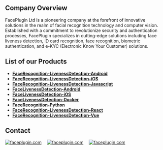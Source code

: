 
## Company Overview

FacePlugin Ltd is a pioneering company at the forefront of innovative solutions in the realm of facial recognition technology and computer vision. Established with a commitment to revolutionize security and authentication processes, FacePlugin specializes in cutting-edge solutions including face liveness detection, ID card recognition, face recognition, biometric authentication, and e-KYC (Electronic Know Your Customer) solutions.


<h2>List of our Products</h2>

* **[FaceRecognition-LivenessDetection-Android](https://github.com/Faceplugin-ltd/FaceRecognition-LivenessDetection-Android)**
* **[FaceRecognition-LivenessDetection-iOS](https://github.com/Faceplugin-ltd/FaceRecognition-LivenessDetection-iOS)**
* **[FaceRecognition-LivenessDetection-Javascript](https://github.com/Faceplugin-ltd/FaceRecognition-LivenessDetection-Javascript)**
* **[FaceLivenessDetection-Android](https://github.com/Faceplugin-ltd/FaceLivenessDetection-Android)**
* **[FaceLivenessDetection-iOS](https://github.com/Faceplugin-ltd/FaceLivenessDetection-iOS)**
* **[FaceLivenessDetection-Docker](https://github.com/Faceplugin-ltd/FaceLivenessDetection-Docker)**
* **[FaceRecognition-Python](https://github.com/Faceplugin-ltd/FaceRecognition-Python)**
* **[FaceRecognition-LivenessDetection-React](https://github.com/Faceplugin-ltd/FaceRecognition-LivenessDetection-React)**
* **[FaceRecognition-LivenessDetection-Vue](https://github.com/Faceplugin-ltd/FaceRecognition-LivenessDetection-Vue)**


## Contact

<a target="_blank" href="mailto:info@faceplugin.com"><img src="https://img.shields.io/badge/email-info@faceplugin.com-blue.svg?logo=gmail " alt="faceplugin.com"></a>&emsp;
<a target="_blank" href="https://t.me/faceplugin"><img src="https://img.shields.io/badge/telegram-@faceplugin-blue.svg?logo=telegram " alt="faceplugin.com"></a>&emsp;
<a target="_blank" href="https://wa.me/+14422295661"><img src="https://img.shields.io/badge/whatsapp-faceplugin-blue.svg?logo=whatsapp " alt="faceplugin.com">
